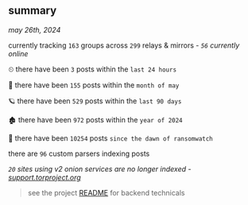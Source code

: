 
## summary
_may 26th, 2024_

currently tracking `163` groups across `299` relays & mirrors - _`56` currently online_

⏲ there have been `3` posts within the `last 24 hours`

🦈 there have been `155` posts within the `month of may`

🪐 there have been `529` posts within the `last 90 days`

🏚 there have been `972` posts within the `year of 2024`

🦕 there have been `10254` posts `since the dawn of ransomwatch`

there are `96` custom parsers indexing posts

_`20` sites using v2 onion services are no longer indexed - [support.torproject.org](https://support.torproject.org/onionservices/v2-deprecation/)_

> see the project [README](https://github.com/joshhighet/ransomwatch#ransomwatch--) for backend technicals
